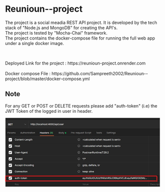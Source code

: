 


# Reunioun--project

The project is a social meadia REST API project. It is developed by the tech stack of "Node.js and MongoDB" for creating the API's.
<br>
The project is tested by "Mocha-Chai" framework.
<br>
The project contains the docker-compose file for running the full web app under a single docker image.

<br>
<br>
Deployed Link for the project : https://reunioun-project.onrender.com
<br>
<br>
Docker compose File : https://github.com/Sampreeth2002/Reunioun--project/blob/master/docker-compose.yml

## Note

For any GET or POST or DELETE requests please add "auth-token" (i.e) the JWT Token of the logged in user in header.

![alt text](https://github.com/Sampreeth2002/Reunioun--project/blob/master/JWT%20token%20image.jpg?raw=true)
